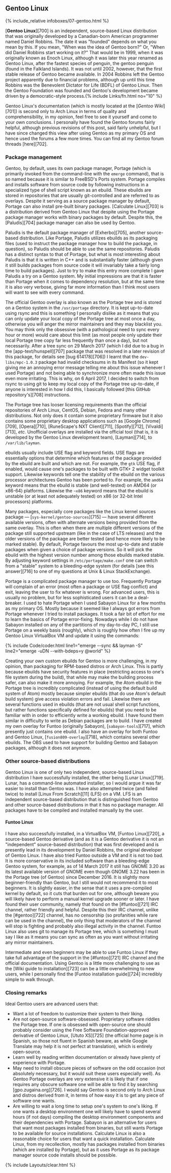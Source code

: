 ## Gentoo Linux
{% include_relative infoboxes/07-gentoo.html %}

[**Gentoo Linux**][700] is an independent, source-based Linux distribution that was originally developed by a Canadian-born American programmer named Daniel Robbins. The date it was "founded" depends on what you mean by this. If you mean, "When was the idea of Gentoo born?" Or, "When did Daniel Robbins start working on it?" That would be in 1999, when it was originally known as Enoch Linux, although it was later this year renamed as Gentoo Linux, after the fastest species of penguin, the gentoo penguin (found in the Falkland Islands). It was not until 2002, however, that the first stable release of Gentoo became available. In 2004 Robbins left the Gentoo project apparently due to financial problems, although up until this time Robbins was the Benevolent Dictator for Life (BDFL) of Gentoo Linux. Then the Gentoo Foundation was founded and Gentoo's development became driven by a democratic-style process.{% include Links/fn.html no="10" %} 

Gentoo Linux's documentation (which is mostly located at the [*Gentoo Wiki*][701]) is second only to Arch Linux in terms of quality and comprehensibility, in my opinion, feel free to see it yourself and come to your own conclusions. I personally have found the Gentoo forums fairly helpful, although previous revisions of this post, said fairly unhelpful, but I have since changed this view after using Gentoo as my primary OS and hence used the forums a few more times. You can find all my Gentoo forum threads [here][702].  

### Package management
Gentoo, by default, uses its own package manager, Portage (which is primarily invoked from the command-line with the `emerge` command), that is so named because it is similar to FreeBSD's Ports system. Portage compiles and installs software from source code by following instructions in a specialized type of shell script known as an ebuild. These ebuilds are stored in repositories that are usually git-controlled and are referred to as overlays. Despite it serving as a source package manager by default, Portage can also install pre-built binary packages. [Calculate Linux][703] is a distribution derived from Gentoo Linux that despite using the Portage package manager works with binary packages by default. Despite this, the [Paludis][704] package manager can also be used by Gentoo. 

Paludis is the default package manager of [Exherbo][705], another source-based distribution. Like Portage, Paludis utilizes ebuilds as its packaging files (used to instruct the package manager how to build the package, in question), so Paludis should be able to use the same repositories. Paludis has a distinct syntax to that of Portage, but what is most interesting about Paludis is that it is written in C++ and is substantially faster (although given it still builds packages from source code it will invariably take a fairly long time to build packages). Just to try to make this entry more complete I gave Paludis a try on a Gentoo system. My initial impressions are that it is faster than Portage when it comes to dependency resolution, but at the same time it is also very verbose, giving far more information than I think most users will want to see with every command. 

The official Gentoo overlay is also known as the Portage tree and is stored on a Gentoo system in the `/usr/portage` directory. It is kept up-to-date using rsync and this is something I personally dislike as it means that you can only update your local copy of the Portage tree at most once a day, otherwise you will anger the mirror maintainers and they may blacklist you. You may think only the obsessive (with a pathological need to sync every hour or more) would care about this limit (as most people only update their local Portage tree copy far less frequently than once a day), but not necessarily. After a tree sync on 29 March 2017 (which I did due to a bug in the [app-text/hunspell][707] package that was resolved in a later revision of this package, for details see [bug 614178][706]) I learnt that the `dev-libs/mpc-1.0.3` package had invalid checksums in its Manifest (so it kept giving me an annoying error message telling me about this issue whenever I used Portage) and not being able to synchronize more often made this issue even more irritating. This is why, on 6 April 2017, I decided to switch from rsync to using git to keep my local copy of the Portage tree up-to-date, if anyone is interested in how I did this, I basically followed [this GitHub repository's][708] instructions. 

The Portage tree has looser licensing requirements than the official repositories of Arch Linux, CentOS, Debian, Fedora and many other distributions. Not only does it contain some proprietary firmware but it also contains some proprietary desktop applications such as [Google Chrome][709], [Opera][710], [RuneScape's NXT Client][711], [Spotify][712], [Vivaldi][713], *etc.* Unofficial overlays are installed via the official tool (that is, it is developed by the Gentoo Linux development team), [Layman][714], to `/var/lib/layman`.

ebuilds usually include USE flag and keyword fields. USE flags are essentially options that determine which features of the package provided by the ebuild are built and which are not. For example, the `gtk` USE flag, if enabled, would cause one's packages to be built with GTK+ 2 widget toolkit support. Likewise keywords tell one the stability of the ebuild on the various processor architectures Gentoo has been ported to. For example, the `amd64` keyword means that the ebuild is stable (and well-tested) on AMD64 (or x86-64) platforms. Likewise the `~x86` keyword means that the ebuild is unstable (or at least not adequately tested) on x86 (or 32-bit Intel processors) platforms.

Many packages, especially core packages like the Linux kernel sources package &mdash; [`sys-kernel/gentoo-sources`][715] &mdash; have several different available versions, often with alternate versions being provided from the same overlay. This is often when there are multiple different versions of the package still supported upstream (like in the case of LTS releases) and the older versions of the package are better tested (and hence more likely to be marked stable). By default, Portage favours the most up-to-date and stable packages when given a choice of package versions. So it will pick the ebuild with the highest version number among those ebuilds marked stable. By adjusting keyword settings in `/etc/portage/make.conf` one can switch from a "stable" system to a bleeding-edge system (for details [see this answer][716] to one of my questions at Unix & Linux StackExchange).

Portage is a complicated package manager to use too. Frequently Portage will complain of an error (most often a package or USE flag conflict) and exit, leaving the user to fix whatever is wrong. For advanced users, this is usually no problem, but for less sophisticated users it can be a deal-breaker. I used to hate Portage when I used Sabayon Linux for a few months as my primary OS. Mostly because it seemed like I always got errors from Portage whenever I tried to install packages. It took a fair bit of effort for me to learn the basics of Portage error-fixing. Nowadays while I do not have Sabayon installed on any of the partitions of my day-to-day PC, I still use Portage on a weekly basis (roughly), which is roughly how often I fire up my Gentoo Linux VirtualBox VM and update it using the commands:

{% include Code/coder.html line1="emerge --sync && layman -S" line2="emerge -uDN --with-bdeps=y @world" %}

Creating your own custom ebuilds for Gentoo is more challenging, in my opinion, than packaging for RPM-based distros or Arch Linux. This is partly because ebuilds have security features in place (restricting access to one's file system during the build), that while may make the building process safer, can also make it more annoying. For example, the Atom ebuild in the Portage tree is incredibly complicated (instead of using the default build system of Atom) mostly because simpler ebuilds (that do use Atom's default build system) give access violation errors and fail. Likewise there are several functions used in ebuilds (that are not usual shell script functions, but rather functions specifically defined for ebuilds) that you need to be familiar with in order to efficiently write a working ebuild. I have found them similar in difficulty to write as Debian packages are to build. I have created my own overlay for Funtoo (originally Sabayon), [`sabayon-tools`][717], which presently just contains one ebuild. I also have an overlay for both Funtoo and Gentoo Linux, [`fusion809-overlay`][718], which contains several other ebuilds. The OBS used to have support for building Gentoo and Sabayon packages, although it does not anymore. 

### Other source-based distributions
Gentoo Linux is one of only two independent, source-based Linux distribution I have successfully installed, the other being [Lunar Linux][719]. Lunar, has a command-line automated installer, so I would argue it was far easier to install than Gentoo was. I have also attempted twice (and failed twice) to install [Linux From Scratch][11] (LFS) on a VM. LFS is an independent source-based distribution that is distinguished from Gentoo and other source-based distributions in that it has no package manager. All packages have to be compiled and installed manually by the user.

#### Funtoo Linux
I have also successfully installed, in a VirtualBox VM, [Funtoo Linux][720], a source-based Gentoo derivative (and as it is a Gentoo derivative it is not an "independent" source-based distribution) that was first developed and is presently lead in its development by Daniel Robbins, the original developer of Gentoo Linux. I have also tried Funtoo outside a VM and it is not too bad. It is more conservative in its included software than a bleeding-edge Gentoo system, for example, as of 14 March 2017 it still has GNOME 3.20 as its latest available version of GNOME even though GNOME 3.22 has been in the Portage tree (of Gentoo) since December 2016. It is slightly more beginner-friendly than Gentoo, but I still would not recommend it to most beginners. It is slightly easier, in the sense that it uses a pre-compiled kernel by default, so it cuts that burden out for one, although beware you will likely have to perform a manual kernel upgrade sooner or later. I have found their user community, namely that found on the [#funtoo][721] IRC channel, rather friendly and helpful. Despite this their IRC channel, unlike the [#gentoo][722] channel, has no censorship (so profanities while rare can be used in the channel), the only thing that moderators of the channel will stop is fighting and probably also illegal activity in the channel. Funtoo Linux also uses git to manage its Portage tree, which is something I must say I like as it means you can sync as often as you want without irritating any mirror maintainers.

Intermediate and even beginners may be able to use Funtoo Linux if they take full advantage of the support in the [#funtoo][721] IRC channel and the official documentation. Using Gentoo is a little more challenging to use as the [Wiki guide to installation][723] can be a little overwhelming to new users, while I personally find the [Funtoo installation guide][724] incredibly simple to walk through. 

### Closing remarks
Ideal Gentoo users are advanced users that:

* Want a lot of freedom to customize their system to their liking.
* Are not open-source software-obsessed. Proprietary software riddles the Portage tree. If one is obsessed with open-source one should probably consider using the Free Software Foundation-approved derivative of Gentoo Linux, [Ututo XS][725] (the official home page is in Spanish, so those not fluent in Spanish beware, as while Google Translate may help it is not perfect at translation), which is entirely open-source.
* Learn well by reading written documentation or already have plenty of experience with Portage.
* May need to install obscure pieces of software on the odd occasion (not absolutely necessary, but it would suit these users especially well). As Gentoo Portage overlays are very extensive it is likely that if one requires any obscure software one will be able to find it by searching [gpo.zugaina.org][726]. I would say Gentoo is second only to Arch Linux and distros derived from it, in terms of how easy it is to get any piece of software one wants.
* Are willing to wait a long time to setup one's system to one's liking. If one wants a desktop environment one will likely have to spend several hours (if not days) compiling the desktop environment components and their dependencies with Portage. Sabayon is an alternative for users that want most packages installed from binaries, but still wants Portage to be available for source installations. Calculate Linux is also a reasonable choice for users that want a quick installation. Calculate Linux, from my recollection, mostly has packages installed from binaries (which are installed by Portage), but as it uses Portage as its package manager source code installs should be possible. 

{% include Layouts/clear.html %}
